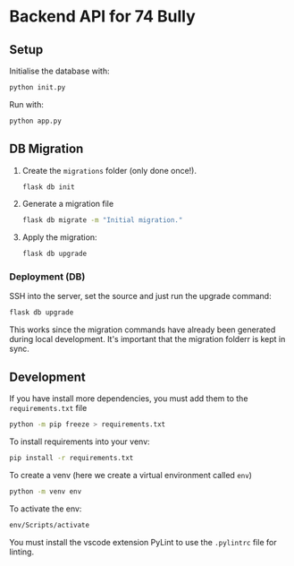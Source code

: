 # Backend API for 74 Bully

## Setup

Initialise the database with:

```bash
python init.py
```

Run with:

```bash
python app.py
```

## DB Migration

1. Create the `migrations` folder (only done once!).

    ```bash
    flask db init
    ```

2. Generate a migration file

    ```bash
    flask db migrate -m "Initial migration."
    ```

3. Apply the migration:

    ```bash
    flask db upgrade
    ```

### Deployment (DB)

SSH into the server, set the source and just run the upgrade command:

```bash
flask db upgrade
```

This works since the migration commands have already been generated during local development. It's important that the migration folderr is kept in sync.

## Development

If you have install more dependencies, you must add them to the `requirements.txt` file

```bash
python -m pip freeze > requirements.txt
```

To install requirements into your venv:

```bash
pip install -r requirements.txt
```

To create a venv (here we create a virtual environment called `env`)

```bash
python -m venv env
```

To activate the env:

```bash
env/Scripts/activate
```

You must install the vscode extension PyLint to use the `.pylintrc` file for linting.
